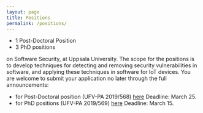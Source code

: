```yaml
---
layout: page
title: Positions
permalink: /positions/
---
```


- 1 Post-Doctoral Position
- 3 PhD positions

on Software Security, at Uppsala University. The scope for the positions is to develop techniques for detecting and removing security vulnerabilities in software, and applying these techniques in software for IoT devices. You are welcome to submit your application no later through the full announcements:

- for Post-Doctoral position (UFV-PA 2019/568) [here](http://uu.se/en/about-uu/join-us/details/?positionId=254654) Deadline: March 25.
- for PhD positions (UFV-PA 2019/569) [here](http://uu.se/en/about-uu/join-us/details/?positionId=253203) Deadline: March 15.

